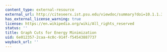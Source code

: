 ```yaml
---
content_type: external-resource
external_url: http://citeseerx.ist.psu.edu/viewdoc/summary?doi=10.1.1.39.396
has_external_license_warning: true
license: https://en.wikipedia.org/wiki/All_rights_reserved
status: ''
title: Graph Cuts for Energy Minimization
uid: 6e012357-2caa-4c0c-914f-f54543887737
wayback_url: ''
---
```

